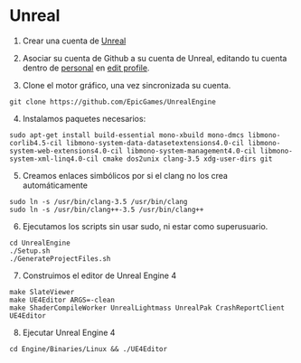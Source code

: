 # Unreal

1. Crear una cuenta de  [Unreal](https://accounts.unrealengine.com/login?lang=en_US)

2. Asociar su cuenta de Github a su cuenta de Unreal, editando tu cuenta dentro de [personal](https://www.unrealengine.com/dashboard) en [edit profile](https://www.unrealengine.com/dashboard/settings).

3. Clone el motor gráfico, una vez sincronizada su cuenta.

  ```
  git clone https://github.com/EpicGames/UnrealEngine
  ```

4.  Instalamos paquetes necesarios:

```
sudo apt-get install build-essential mono-xbuild mono-dmcs libmono-corlib4.5-cil libmono-system-data-datasetextensions4.0-cil libmono-system-web-extensions4.0-cil libmono-system-management4.0-cil libmono-system-xml-linq4.0-cil cmake dos2unix clang-3.5 xdg-user-dirs git
```

5. Creamos enlaces simbólicos por si el clang no los crea automáticamente

```
sudo ln -s /usr/bin/clang-3.5 /usr/bin/clang
sudo ln -s /usr/bin/clang++-3.5 /usr/bin/clang++
```

6. Ejecutamos los scripts sin usar sudo, ni estar como superusuario.

```
cd UnrealEngine
./Setup.sh
./GenerateProjectFiles.sh
```

7. Construimos el editor de Unreal Engine 4

```
make SlateViewer
make UE4Editor ARGS=-clean
make ShaderCompileWorker UnrealLightmass UnrealPak CrashReportClient UE4Editor
```

8. Ejecutar Unreal Engine 4

```
cd Engine/Binaries/Linux && ./UE4Editor
```
